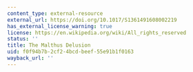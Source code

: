 ```yaml
---
content_type: external-resource
external_url: https://doi.org/10.1017/S1361491608002219
has_external_license_warning: true
license: https://en.wikipedia.org/wiki/All_rights_reserved
status: ''
title: The Malthus Delusion
uid: f0f94b7b-2cf2-4bcd-beef-55e91b1f0163
wayback_url: ''
---
```

